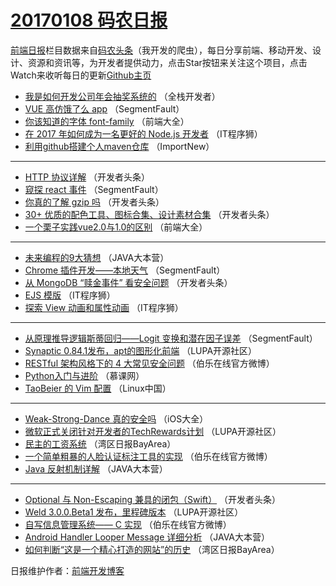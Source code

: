 # [20170108 码农日报](https://toutiao.qdkfweb.cn/date/2017/01/08)

[前端日报](https://qdkfweb.cn/c/news)栏目数据来自[码农头条](https://toutiao.qdkfweb.cn/)（我开发的爬虫），每日分享前端、移动开发、设计、资源和资讯等，为开发者提供动力，点击Star按钮来关注这个项目，点击Watch来收听每日的更新[Github主页](https://github.com/kujian/frontendDaily)
* [我是如何开发公司年会抽奖系统的](https://toutiao.qdkfweb.cn/20931.html) （全栈开发者）
* [VUE 高仿饿了么 app](https://toutiao.qdkfweb.cn/20968.html) （SegmentFault）
* [你该知道的字体 font-family](https://toutiao.qdkfweb.cn/20943.html) （前端大全）
* [在 2017 年如何成为一名更好的 Node.js 开发者](https://toutiao.qdkfweb.cn/20976.html) （IT程序狮）
* [利用github搭建个人maven仓库](https://toutiao.qdkfweb.cn/20923.html) （ImportNew）

***
* [HTTP 协议详解](https://toutiao.qdkfweb.cn/20963.html) （开发者头条）
* [窥探 react 事件](https://toutiao.qdkfweb.cn/20971.html) （SegmentFault）
* [你真的了解 gzip 吗](https://toutiao.qdkfweb.cn/20959.html) （开发者头条）
* [30+ 优质的配色工具、图标合集、设计素材合集](https://toutiao.qdkfweb.cn/20962.html) （开发者头条）
* [一个栗子实践vue2.0与1.0的区别](https://toutiao.qdkfweb.cn/20944.html) （前端大全）

***
* [未来编程的9大猜想](https://toutiao.qdkfweb.cn/20956.html) （JAVA大本营）
* [Chrome 插件开发——本地天气](https://toutiao.qdkfweb.cn/20967.html) （SegmentFault）
* [从 MongoDB “赎金事件” 看安全问题](https://toutiao.qdkfweb.cn/20957.html) （开发者头条）
* [EJS 模版](https://toutiao.qdkfweb.cn/20974.html) （IT程序狮）
* [探索 View 动画和属性动画](https://toutiao.qdkfweb.cn/20975.html) （IT程序狮）

***
* [从原理推导逻辑斯蒂回归——Logit 变换和潜在因子误差](https://toutiao.qdkfweb.cn/20972.html) （SegmentFault）
* [Synaptic 0.84.1发布，apt的图形化前端](https://toutiao.qdkfweb.cn/20947.html) （LUPA开源社区）
* [RESTful 架构风格下的 4 大常见安全问题](https://toutiao.qdkfweb.cn/20983.html) （伯乐在线官方微博）
* [Python入门与进阶](https://toutiao.qdkfweb.cn/20984.html) （慕课网）
* [TaoBeier 的 Vim 配置](https://toutiao.qdkfweb.cn/20942.html) （Linux中国）

***
* [Weak-Strong-Dance 真的安全吗](https://toutiao.qdkfweb.cn/20929.html) （iOS大全）
* [微软正式关闭针对开发者的TechRewards计划](https://toutiao.qdkfweb.cn/20953.html) （LUPA开源社区）
* [民主的工资系统](https://toutiao.qdkfweb.cn/20933.html) （湾区日报BayArea）
* [一个简单粗暴的人脸认证标注工具的实现](https://toutiao.qdkfweb.cn/20978.html) （伯乐在线官方微博）
* [Java 反射机制详解](https://toutiao.qdkfweb.cn/20954.html) （JAVA大本营）

***
* [Optional 与 Non-Escaping 兼具的闭包（Swift）](https://toutiao.qdkfweb.cn/20964.html) （开发者头条）
* [Weld 3.0.0.Beta1 发布，里程碑版本](https://toutiao.qdkfweb.cn/20945.html) （LUPA开源社区）
* [自写信息管理系统—— C 实现](https://toutiao.qdkfweb.cn/20979.html) （伯乐在线官方微博）
* [Android Handler Looper Message 详细分析](https://toutiao.qdkfweb.cn/20955.html) （JAVA大本营）
* [如何判断“这是一个精心打造的网站”的历史](https://toutiao.qdkfweb.cn/20935.html) （湾区日报BayArea）

日报维护作者：[前端开发博客](https://qdkfweb.cn/) 
